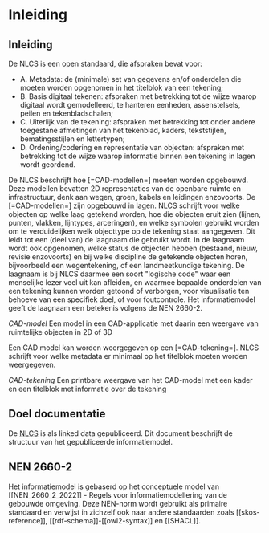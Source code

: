 # Inleiding


## Inleiding

De NLCS is een open standaard, die afspraken bevat voor:
* A. Metadata: de (minimale) set van gegevens en/of onderdelen die moeten worden opgenomen
in het titelblok van een tekening;
* B. Basis digitaal tekenen: afspraken met betrekking tot de wijze waarop digitaal wordt
gemodelleerd, te hanteren eenheden, assenstelsels, peilen en tekenbladschalen;
* C. Uiterlijk van de tekening: afspraken met betrekking tot onder andere toegestane afmetingen
van het tekenblad, kaders, tekststijlen, bematingsstijlen en lettertypen;
* D. Ordening/codering en representatie van objecten: afspraken met betrekking tot de wijze
waarop informatie binnen een tekening in lagen wordt geordend.

De NLCS beschrijft hoe [=CAD-modellen=] moeten worden opgebouwd. Deze modellen bevatten 2D representaties van de openbare ruimte en infrastructuur, denk aan wegen, groen, kabels en leidingen enzovoorts. De [=CAD-modellen=] zijn opgebouwd in lagen. NLCS schrijft voor welke objecten op welke laag getekend worden, hoe die objecten eruit zien (lijnen, punten, vlakken, lijntypes, arceringen), en welke symbolen gebruikt worden om te verduidelijken welk objecttype op de tekening staat aangegeven. Dit leidt tot een (deel van) de laagnaam die gebruikt wordt. In de laagnaam wordt ook opgenomen, welke status de objecten hebben (bestaand, nieuw, revisie enzovoorts) en bij welke discipline de getekende objecten horen, bijvoorbeeld een wegentekening, of een landmeetkundige tekening. De laagnaam is bij NLCS daarmee een soort "logische code" waar een menselijke lezer veel uit kan afleiden, en waarmee bepaalde onderdelen van een tekening kunnen worden getoond of verborgen, voor visualisatie ten behoeve van een specifiek doel, of voor foutcontrole. Het informatiemodel geeft de laagnaam een betekenis volgens de NEN 2660-2.

<p><dfn data-lt="CAD-model|CAD-modellen">CAD-model</dfn> Een model in een CAD-applicatie met daarin een weergave van ruimtelijke objecten in 2D of 3D </p>

Een CAD model kan worden weergegeven op een [=CAD-tekening=]. NLCS schrijft voor welke metadata er minimaal op het titelblok moeten worden weergegeven.  

<p><dfn data-lt="CAD-tekening|CAD-tekeningen">CAD-tekening</dfn> Een printbare weergave van het CAD-model met een kader en een titelblok met informatie over de tekening</p>

## Doel documentatie
De <abbr title="Nederlandse CAD-standaard">NLCS</abbr> is als linked data gepubliceerd. Dit document beschrijft de structuur van het gepubliceerde informatiemodel.

## NEN 2660-2
Het informatiemodel is gebaserd op het conceptuele model van [[NEN_2660_2_2022]] - Regels voor informatiemodellering van de gebouwde omgeving. Deze NEN-norm wordt gebruikt als primaire standaard en verwijst in zichzelf ook naar andere standaarden zoals [[skos-reference]], [[rdf-schema]]-[[owl2-syntax]] en [[SHACL]]. 



